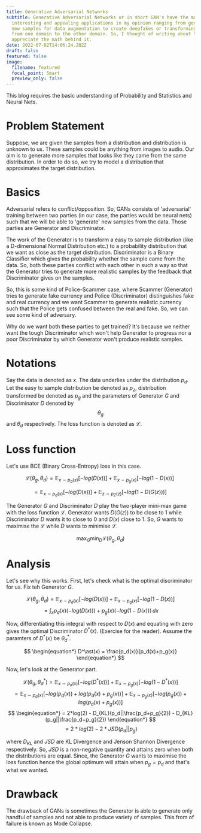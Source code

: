 ```yaml
---
title: Generative Adversarial Networks
subtitle: Generative Adversarial Networks or in short GAN's have the most
  interesting and appealing applications in my opinion ranging from generating
  new samples for data augmentation to create deepfakes or transforming images
  from one domain to the other domain. So, I thought of writing about this and
  appreciate the math behind it.
date: 2022-07-02T14:06:24.202Z
draft: false
featured: false
image:
  filename: featured
  focal_point: Smart
  preview_only: false
---
```


This blog requires the basic understanding of Probability and Statistics and Neural Nets. 

Problem Statement
===

Suppose, we are given the samples from a distribution and distribution is unknown to us. These samples could be anything from images to audio. Our aim is to generate more samples that looks like they came from the same distribution. In order to do so, we try to model a distribution that approximates the target distribution.

Basics
=== 

Adversarial refers to conflict/opposition. So, GANs consists of 'adversarial' training between two parties (in our case, the parties would be neural nets) such that we will be able to 'generate' new samples from the data. Those parties are Generator and Discriminator. 

The work of the Generator is to transform a easy to sample distribution (like a D-dimensional Normal Distribution etc.) to a probability distribution that we want as close as the target distribution. Discriminator is a Binary Classifier which gives the probability whether the sample came from the data. So, both these parties conflict with each other in such a way so that the Generator tries to generate more realistic samples by the feedback that Discriminator gives on the samples. 

So, this is some kind of Police-Scammer case, where Scammer (Generator) tries to generate fake currency and Police (Discriminator) distinguishes fake and real currency and we want Scammer to generate realistic currency such that the Police gets confused between the real and fake. So, we can see some kind of adversary.  

Why do we want both these parties to get trained? It's because we neither want the tough Discriminator which won't help Generator to progress nor a poor Discriminator by which Generator won't produce realistic samples. 

Notations
=== 

Say the data is denoted as $x$. The data underlies under the distribution $p_d$. Let the easy to sample distribution be denoted as $p_z$, distribution transformed be denoted as $p_g$ and the parameters of Generator $G$ and Discriminator $D$ denoted by $$\theta_g$$ and $\theta_d$ respectively. The loss function is denoted as $\mathcal{L}$.

Loss function 
=== 

Let's use BCE (Binary Cross-Entropy) loss in this case. 

$$ 
\begin{equation*}
\mathcal{L}(\theta_g,\theta_d) = \mathbb{E}_{x \sim p_d(x)}[-log(D(x))]+\mathbb{E}_{x \sim p_g(x)}[-log(1-D(x))]\
\end{equation*}
$$

$$ 
\begin{equation*}
 = \mathbb{E}_{x \sim p_d(x)}[-log(D(x))]+\mathbb{E}_{z \sim p_Z(z)}[-log(1-D(G(z)))]\
\end{equation*}
$$

The Generator $G$ and Discriminator $D$ play the two-player mini-max game with the loss function $\mathcal{L}$. Generator wants $D(G(z))$ to be close to 1 while Discriminator $D$ wants it to close to 0 and $D(x)$ close to 1. So, $G$ wants to maximise the $\mathcal{L}$ while $D$ wants to minimise $\mathcal{L}$.

$$ 
\begin{equation*}
    \max_{G} \min_{D} \mathcal{L}(\theta_g,\theta_d)
\end{equation*}
$$

Analysis 
=== 

Let's see why this works. First, let's check what is the optimal discriminator for us. Fix teh Generator $G$. 

$$ 
\begin{equation*}
  \mathcal{L}(\theta_g,\theta_d) = \mathbb{E}_{x \sim p_d(x)}[-log(D(x))]+\mathbb{E}_{x \sim p_g(x)}[-log(1-D(x))]
\end{equation*}
$$
$$ 
\begin{equation*}
  = \int_x p_d(x)(-log(D(x))) + p_g(x)(-log(1-D(x))) \,dx 
\end{equation*}
$$

Now, differentiating this integral with respect to $D(x)$ and equating with zero gives the optimal Discriminator $D^\ast(x)$. (Exercise for the reader). Assume the paramters of $D^\ast(x)$ be $\theta^\ast_d$.

$$ 
\begin{equation*}
  D^\ast(x) = \frac{p_d(x)}{p_d(x)+p_g(x)}
\end{equation*}
$$

Now, let's look at the Generator part. 

$$ 
\begin{equation*}
  \mathcal{L}(\theta_g,\theta^\ast_d) = \mathbb{E}_{x \sim p_d(x)}[-log(D^\ast(x))]+\mathbb{E}_{x \sim p_g(x)}[-log(1-D^\ast(x))]
\end{equation*}
$$
$$ 
\begin{equation*}
  = \mathbb{E}_{x \sim p_d(x)}[-log(p_d(x))+log(p_d(x)+p_g(x))]+\mathbb{E}_{x \sim p_g(x)}[-log(p_g(x))+log(p_d(x)+p_g(x))]
\end{equation*}
$$
$$ 
\begin{equation*}
  = 2*log(2) - D_{KL}(p_d||\frac{p_d+p_g}{2}) - D_{KL}(p_g||\frac{p_d+p_g}{2})
\end{equation*}
$$
$$
\begin{equation*}
  = 2*log(2) - 2*JSD(p_d||p_g)
\end{equation*}
$$

where $D_{KL}$ and $JSD$ are KL Divergence and Jenson Shannon Divergence respectively. So, $JSD$ is a non-negative quantity and attains zero when both the distributions are equal. Since, the Generator $G$ wants to maximise the loss function hence the global optimum will attain when $p_g = p_d$ and that's what we wanted.

Drawback 
=== 

The drawback of GANs is sometimes the Generator is able to generate only handful of samples and not able to produce variety of samples. This from of failure is known as Mode Collapse. 